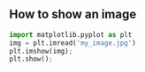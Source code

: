 
## How to show an image
```python
import matplotlib.pyplot as plt
img = plt.imread('my_image.jpg')
plt.imshow(img);
plt.show();
```
